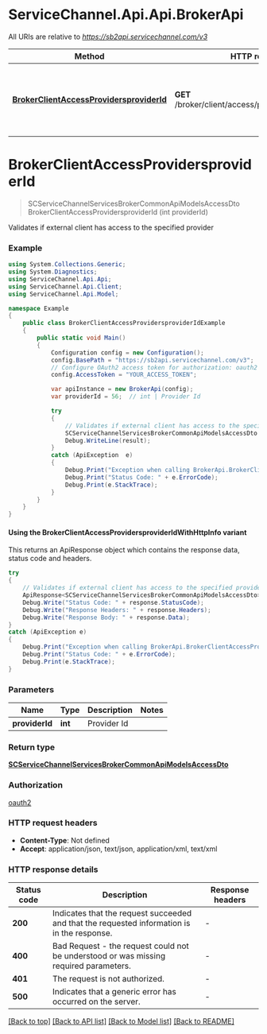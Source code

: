 # ServiceChannel.Api.Api.BrokerApi

All URIs are relative to *https://sb2api.servicechannel.com/v3*

| Method | HTTP request | Description |
|--------|--------------|-------------|
| [**BrokerClientAccessProvidersproviderId**](BrokerApi.md#brokerclientaccessprovidersproviderid) | **GET** /broker/client/access/providers/{providerId} | Validates if external client has access to the specified provider |

<a id="brokerclientaccessprovidersproviderid"></a>
# **BrokerClientAccessProvidersproviderId**
> SCServiceChannelServicesBrokerCommonApiModelsAccessDto BrokerClientAccessProvidersproviderId (int providerId)

Validates if external client has access to the specified provider

### Example
```csharp
using System.Collections.Generic;
using System.Diagnostics;
using ServiceChannel.Api.Api;
using ServiceChannel.Api.Client;
using ServiceChannel.Api.Model;

namespace Example
{
    public class BrokerClientAccessProvidersproviderIdExample
    {
        public static void Main()
        {
            Configuration config = new Configuration();
            config.BasePath = "https://sb2api.servicechannel.com/v3";
            // Configure OAuth2 access token for authorization: oauth2
            config.AccessToken = "YOUR_ACCESS_TOKEN";

            var apiInstance = new BrokerApi(config);
            var providerId = 56;  // int | Provider Id

            try
            {
                // Validates if external client has access to the specified provider
                SCServiceChannelServicesBrokerCommonApiModelsAccessDto result = apiInstance.BrokerClientAccessProvidersproviderId(providerId);
                Debug.WriteLine(result);
            }
            catch (ApiException  e)
            {
                Debug.Print("Exception when calling BrokerApi.BrokerClientAccessProvidersproviderId: " + e.Message);
                Debug.Print("Status Code: " + e.ErrorCode);
                Debug.Print(e.StackTrace);
            }
        }
    }
}
```

#### Using the BrokerClientAccessProvidersproviderIdWithHttpInfo variant
This returns an ApiResponse object which contains the response data, status code and headers.

```csharp
try
{
    // Validates if external client has access to the specified provider
    ApiResponse<SCServiceChannelServicesBrokerCommonApiModelsAccessDto> response = apiInstance.BrokerClientAccessProvidersproviderIdWithHttpInfo(providerId);
    Debug.Write("Status Code: " + response.StatusCode);
    Debug.Write("Response Headers: " + response.Headers);
    Debug.Write("Response Body: " + response.Data);
}
catch (ApiException e)
{
    Debug.Print("Exception when calling BrokerApi.BrokerClientAccessProvidersproviderIdWithHttpInfo: " + e.Message);
    Debug.Print("Status Code: " + e.ErrorCode);
    Debug.Print(e.StackTrace);
}
```

### Parameters

| Name | Type | Description | Notes |
|------|------|-------------|-------|
| **providerId** | **int** | Provider Id |  |

### Return type

[**SCServiceChannelServicesBrokerCommonApiModelsAccessDto**](SCServiceChannelServicesBrokerCommonApiModelsAccessDto.md)

### Authorization

[oauth2](../README.md#oauth2)

### HTTP request headers

 - **Content-Type**: Not defined
 - **Accept**: application/json, text/json, application/xml, text/xml


### HTTP response details
| Status code | Description | Response headers |
|-------------|-------------|------------------|
| **200** | Indicates that the request succeeded and that the requested information is in the response. |  -  |
| **400** | Bad Request - the request could not be understood or was missing required parameters. |  -  |
| **401** | The request is not authorized. |  -  |
| **500** | Indicates that a generic error has occurred on the server. |  -  |

[[Back to top]](#) [[Back to API list]](../README.md#documentation-for-api-endpoints) [[Back to Model list]](../README.md#documentation-for-models) [[Back to README]](../README.md)

